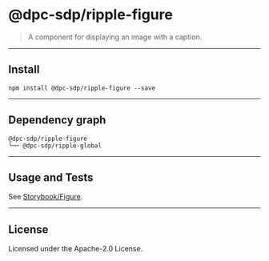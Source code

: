 # @dpc-sdp/ripple-figure

> A component for displaying an image with a caption.

--------------------------------------------------------------------------------

## Install

```shell
npm install @dpc-sdp/ripple-figure --save
```

--------------------------------------------------------------------------------

## Dependency graph

```shell
@dpc-sdp/ripple-figure
└── @dpc-sdp/ripple-global
```

--------------------------------------------------------------------------------

## Usage and Tests

See [Storybook/Figure](https://ripple.sdp.vic.gov.au/?selectedKind=Molecules/Figure&selectedStory=Figure).

--------------------------------------------------------------------------------

## License

Licensed under the Apache-2.0 License.
